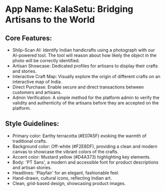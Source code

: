 # **App Name**: KalaSetu: Bridging Artisans to the World

## Core Features:

- Shilp-Scan AI: Identify Indian handicrafts using a photograph with our AI-powered tool. The tool will reason about how likely the object in the photo will be correctly identified.
- Artisan Showcase: Dedicated profiles for artisans to display their crafts and stories.
- Interactive Craft Map: Visually explore the origin of different crafts on an interactive map of India.
- Direct Purchase: Enable secure and direct transactions between customers and artisans.
- Admin Verification: A simple method for the platform admin to verify the validity and authenticity of the artisans before they are accepted on the platform.

## Style Guidelines:

- Primary color: Earthy terracotta (#E07A5F) evoking the warmth of traditional crafts.
- Background color: Off-white (#F2E8DF), providing a clean and modern canvas to showcase the vibrant colors of the crafts.
- Accent color: Mustard yellow (#D4A373) highlighting key elements.
- Body: 'PT Sans', a modern and accessible font for product descriptions and artisan stories.
- Headlines: 'Playfair' for an elegant, fashionable feel.
- Hand-drawn, cultural icons, reflecting Indian art.
- Clean, grid-based design, showcasing product images.